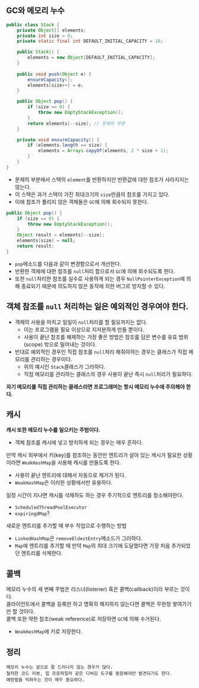 ## GC와 메모리 누수
```java
public class Stack {
    private Object[] elements;
    private int size = 0;
    private static final int DEFAULT_INITIAL_CAPACITY = 16;

    public Stack() {
        elements = new Object[DEFAULT_INITIAL_CAPACITY];
    }
    
    public void push(Object e) {
        ensureCapacity();
        elements[size++] = e;
    }

    public Object pop() {
        if (size == 0) {
            throw new EmptyStackException();
        }
        return elements[--size]; // 문제의 부분
    }

    private void ensureCapacity() {
        if (elements.length == size) {
            elements = Arrays.copyOf(elements, 2 * size + 1);
        }
    }
}
```
- 문제의 부분에서 스택의 `element`를 반환하지만 반환값에 대한 참조가 사라지지는 않는다.
- 이 스택은 과거 스택이 가진 최대크기의 `size`만큼의 참조를 가지고 있다.
- 이에 참조가 풀리지 않은 객체들은 `GC`에 의해 회수되지 못한다.

```java
public Object pop() {
    if (size == 0) {
        throw new EmptyStackException();
    }
    Object result = elements[--size];
    elements[size] = null;
    return result;
}
```
- `pop`메소드를 다음과 같이 변경함으로서 개선한다.
- 반환한 객체에 대한 참조를 `null`처리 함으로서 `GC`에 의해 회수되도록 한다.
- 또한 `null`처리한 참조를 실수로 사용하게 되는 경우 `NullPointerException`에 의해 종료되기 때문에 의도하지 않은 동작에 의한 버그르 방지할 수 있다.

## 객체 참조를 `null` 처리하는 일은 예외적인 경우여야 한다.
- 객체의 사용을 마치고 일일이 `null`처리를 할 필요까지는 없다.
  - 이는 프로그램을 필요 이상으로 지저분하게 만들 뿐이다.
  - 사용이 끝난 참조를 해제하는 가장 좋은 방법은 참조를 담은 변수를 유효 범위(scope) 밖으로 밀어내는 것이다.
- 반대로 예외적인 경우인 직접 참조를 `null`처리 해줘야하는 경우는 클래스가 직접 메모리를 관리하는 경우이다.
  - 위의 예시인 `Stack`클래스가 그러하다.
  - 직접 메모리를 관리하는 클래스의 경우 사용이 끝난 즉시 `null`처리가 필요하다.

**자기 메모리를 직접 관리하는 클래스라면 프로그래머는 항시 메모리 누수에 주의해야 한다.**

## 캐시
**캐시 또한 메모리 누수를 일으키는 주범이다.**
- 객체 참조를 캐시에 넣고 방치하게 되는 경우는 매우 흔하다.

만약 캐시 외부에서 키(key)를 참조하는 동안만 엔트리가 살아 있는 캐시가 필요한 상황이라면 `WeakHashMap`을 사용해 캐시를 만들도록 한다.
- 사용이 끝난 엔트리에 대해서 자동으로 제거가 된다.
- `WeakHashMap`은 이러한 상황에서만 유용하다.

일정 시간이 지나면 캐시를 삭제하도 하는 경우 주기적으로 엔트리를 청소해야한다.
- `ScheduledThreadPoolExecutor`
- `expiringdMap`?

새로운 엔트리를 추가할 때 부수 작업으로 수행하는 방법
- `LinkedHashMap`은 `removeEldestEntry`메소드가 그러하다.
- `Map`에 엔트리를 추가할 때 만약 `Map`의 최대 크기에 도달했다면 가장 처음 추가되었던 엔트리를 삭제한다.

## 콜백
메모리 누수의 세 번째 주범은 리스너(listener) 혹은 콜백(callback)이라 부르는 것이다.\
클라이언트에서 콜백을 등록만 하고 명확히 해지하지 않는다면 콜백은 무한정 쌓여가기만 할 것이다.\
콜백 또한 약한 참조(weak reference)로 저장하면 `GC`에 의해 수거된다.
- `WeakHashMap`에 키로 저장한다.

## 정리
```
메모리 누수는 겉으로 잘 드러나지 않는 경우가 많다.
철저한 코드 리뷰, 힙 프로파일러 같은 디버깅 도구를 동원해야만 발견되기도 한다.
예방법을 익혀두는 것이 매우 중요하다.
```

